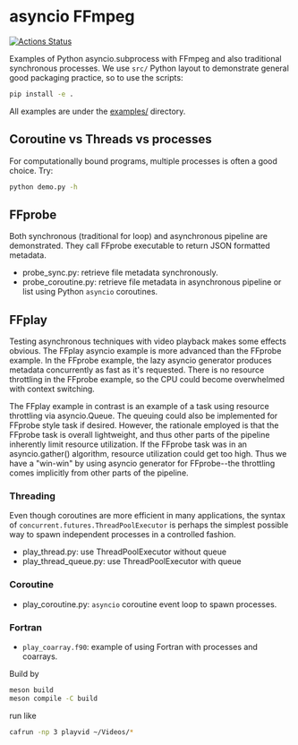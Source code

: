 # asyncio FFmpeg

[![Actions Status](https://github.com/scivision/asyncio-subprocess-ffmpeg/workflows/ci/badge.svg)](https://github.com/scivision/asyncio-subprocess-ffmpeg/actions)

Examples of Python asyncio.subprocess with FFmpeg and also traditional synchronous processes.
We use `src/` Python layout to demonstrate general good packaging practice, so to use the scripts:

```sh
pip install -e .
```

All examples are under the [examples/](./examples) directory.

## Coroutine vs Threads vs processes

For computationally bound programs, multiple processes is often a good choice. Try:

```sh
python demo.py -h
```

## FFprobe

Both synchronous (traditional for loop) and asynchronous pipeline are demonstrated.
They call FFprobe executable to return JSON formatted metadata.

* probe_sync.py: retrieve file metadata synchronously.
* probe_coroutine.py: retrieve file metadata in asynchronous pipeline or list using Python `asyncio` coroutines.

## FFplay

Testing asynchronous techniques with video playback makes some effects obvious.
The FFplay asyncio example is more advanced than the FFprobe example.
In the FFprobe example, the lazy asyncio generator produces metadata concurrently as fast as it's requested.
There is no resource throttling in the FFprobe example, so the CPU could become overwhelmed with context switching.

The FFplay example in contrast is an example of a task using resource throttling via asyncio.Queue.
The queuing could also be implemented for FFprobe style task if desired.
However, the rationale employed is that the FFprobe task is overall lightweight, and thus other parts of the pipeline inherently limit resource utilization.
If the FFprobe task was in an asyncio.gather() algorithm, resource utilization could get too high.
Thus we have a "win-win" by using asyncio generator for FFprobe--the throttling comes implicitly from other parts of the pipeline.

### Threading

Even though coroutines are more efficient in many applications, the syntax of `concurrent.futures.ThreadPoolExecutor` is perhaps the simplest possible way to spawn independent processes in a controlled fashion.

* play_thread.py: use ThreadPoolExecutor without queue
* play_thread_queue.py: use ThreadPoolExecutor with queue

### Coroutine

* play_coroutine.py: `asyncio` coroutine event loop to spawn processes.

### Fortran

* `play_coarray.f90`: example of using Fortran with processes and coarrays.

Build by

```sh
meson build
meson compile -C build
```

run like
```sh
cafrun -np 3 playvid ~/Videos/*
```
